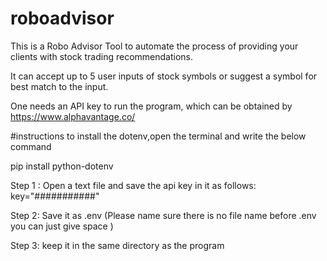 # roboadvisor

This is a Robo Advisor Tool to automate the process of providing your clients with stock trading recommendations.

It can accept up to 5 user inputs of stock symbols or suggest a symbol for best match to the input.

One needs an API key to run the program, which can be obtained by https://www.alphavantage.co/

#instructions to install the dotenv,open the terminal and write the below command

pip install python-dotenv

Step 1 : Open a text file and save the api key in it as follows:
key="###########"

Step 2: Save it as  .env  (Please name sure there is no file name before .env you can just give space )

Step 3: keep it in the same directory as the program 


